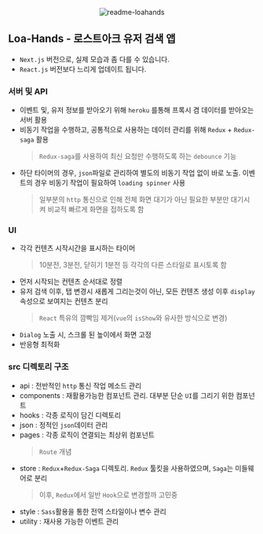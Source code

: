 <p align="center">
  <img src="https://github.com/sangmin802/loa-hands/blob/master/public/img/markdown.gif?raw=true" alt="readme-loahands" />
</p>

## Loa-Hands - 로스트아크 유저 검색 앱

- `Next.js` 버전으로, 실제 모습과 좀 다를 수 있습니다.
- `React.js` 버전보다 느리게 업데이트 됩니다.

### 서버 및 API

- 이벤트 및, 유저 정보를 받아오기 위해 `heroku` 를통해 프록시 겸 데이터를 받아오는 서버 활용
- 비동기 작업을 수행하고, 공통적으로 사용하는 데이터 관리를 위해 `Redux` + `Redux-saga` 활용
  > `Redux-saga`를 사용하여 최신 요청만 수행하도록 하는 `debounce` 기능
- 하단 타이머의 경우, `json`파일로 관리하여 별도의 비동기 작업 없이 바로 노출. 이벤트의 경우 비동기 작업이 필요하여 `loading spinner` 사용
  > 일부분의 `http` 통신으로 인해 전체 화면 대기가 아닌 필요한 부분만 대기시켜 비교적 빠르게 화면을 접하도록 함

### UI

- 각각 컨텐츠 시작시간을 표시하는 타이머
  > 10분전, 3분전, 닫히기 1분전 등 각각의 다른 스타일로 표시토록 함
- 먼저 시작되는 컨텐츠 순서대로 정렬
- 유저 검색 이후, 탭 변경시 새롭게 그리는것이 아닌, 모든 컨텐츠 생성 이후 `display` 속성으로 보여지는 컨텐츠 분리
  > `React` 특유의 깜빡임 제거(`vue`의 `isShow`와 유사한 방식으로 변경)
- `Dialog` 노출 시, 스크롤 된 높이에서 화면 고정
- 반응형 최적화

### src 디렉토리 구조

- api : 전반적인 `http` 통신 작업 메소드 관리
- components : 재활용가능한 컴포넌트 관리. 대부분 단순 `UI`를 그리기 위한 컴포넌트
- hooks : 각종 로직이 담긴 디렉토리
- json : 정적인 `json`데이터 관리
- pages : 각종 로직이 연결되는 최상위 컴포넌트
  > `Route` 개념
- store : `Redux`+`Redux-Saga` 디렉토리. `Redux` 툴킷을 사용하였으며, `Saga`는 미들웨어로 분리
  > 이후, `Redux`에서 일반 `Hook`으로 변경할까 고민중
- style : `Sass`활용을 통한 전역 스타일이나 변수 관리
- utility : 재사용 가능한 이벤트 관리
